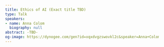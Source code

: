 ```yaml
---
title: Ethics of AI (Exact title TBD)
type: Talk
speakers:
- name: Anna Colom
  biography: null
abstract: -TBD-
og-image: https://dynogee.com/gen?id=xqxdvgzswovkl2c&speaker=Anna+Colom&title=Ethics+of+AI+%28Exact+title+TBD%29&type=Talk
---
```

